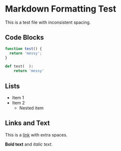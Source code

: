 # Markdown Formatting Test

This is a test file with inconsistent spacing.

## Code Blocks

```typescript
function test() {
  return 'messy';
}
```

```python
def test(  ):
    return 'messy'
```

## Lists

- Item 1
- Item 2
  - Nested item

## Links and Text

This is a [link](https://example.com) with extra spaces.

**Bold text** and _italic text_.
